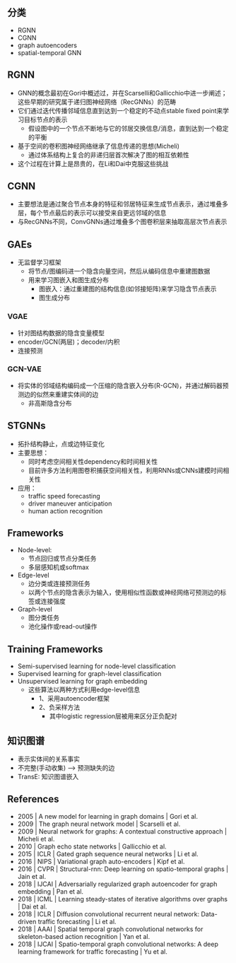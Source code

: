 ## 分类
- RGNN
- CGNN
- graph autoencoders
- spatial-temporal GNN

## RGNN
- GNN的概念最初在Gori中概述过，并在Scarselli和Gallicchio中进一步阐述；这些早期的研究属于递归图神经网络（RecGNNs）的范畴
- 它们通过迭代传播邻域信息直到达到一个稳定的不动点stable fixed point来学习目标节点的表示
	- 假设图中的一个节点不断地与它的邻居交换信息/消息，直到达到一个稳定的平衡
- 基于空间的卷积图神经网络继承了信息传递的思想(Micheli)
	- 通过体系结构上复合的非递归层首次解决了图的相互依赖性
- 这个过程在计算上是昂贵的，在Li和Dai中克服这些挑战

## CGNN
- 主要想法是通过聚合节点本身的特征和邻居特征来生成节点表示，通过堆叠多层，每个节点最后的表示可以接受来自更远邻域的信息
- 与RecGNNs不同，ConvGNNs通过堆叠多个图卷积层来抽取高层次节点表示

## GAEs
- 无监督学习框架
	- 将节点/图编码进一个隐含向量空间，然后从编码信息中重建图数据
	- 用来学习图嵌入和图生成分布
		- 图嵌入：通过重建图的结构信息(如邻接矩阵)来学习隐含节点表示
		- 图生成分布
		
### VGAE
- 针对图结构数据的隐含变量模型
- encoder/GCN(两层)；decoder/内积
- 连接预测

### GCN-VAE
- 将实体的邻域结构编码成一个压缩的隐含嵌入分布(R-GCN)，并通过解码器预测边的似然来重建实体间的边
	- 非高斯隐含分布

## STGNNs 
- 拓扑结构静止，点或边特征变化
- 主要思想：
	- 同时考虑空间相关性dependency和时间相关性
	- 目前许多方法利用图卷积捕获空间相关性，利用RNNs或CNNs建模时间相关性
- 应用：
	- traffic speed forecasting
	- driver maneuver anticipation
	- human action recognition

## Frameworks
- Node-level: 
	- 节点回归或节点分类任务
	- 多层感知机或softmax 
- Edge-level 
	- 边分类或连接预测任务
	- 以两个节点的隐含表示为输入，使用相似性函数或神经网络可预测边的标签或连接强度
- Graph-level 
	- 图分类任务
	- 池化操作或read-out操作

## Training Frameworks
- Semi-supervised learning for node-level classification
- Supervised learning for graph-level classification 
- Unsupervised learning for graph embedding
	- 这些算法以两种方式利用edge-level信息
		- 1、采用autoencoder框架
		- 2、负采样方法
			- 其中logistic regression层被用来区分正负配对
			
## 知识图谱
- 表示实体间的关系事实
- 不完整(手动收集) --> 预测缺失的边
- TransE: 知识图谱嵌入


## References
- 2005 | A new model for learning in graph domains | Gori et al.
- 2009 | The graph neural network model | Scarselli et al.
- 2009 | Neural network for graphs: A contextual constructive approach | Micheli et al.
- 2010 | Graph echo state networks | Gallicchio et al.
- 2015 | ICLR | Gated graph sequence neural networks | Li et al.
- 2016 | NIPS | Variational graph auto-encoders | Kipf et al.
- 2016 | CVPR | Structural-rnn: Deep learning on spatio-temporal graphs | Jain et al.
- 2018 | IJCAI | Adversarially regularized graph autoencoder for graph embedding | Pan et al.
- 2018 | ICML | Learning steady-states of iterative algorithms over graphs | Dai et al.
- 2018 | ICLR | Diffusion convolutional recurrent neural network: Data-driven traffic forecasting | Li et al.
- 2018 | AAAI | Spatial temporal graph convolutional networks for skeleton-based action recognition | Yan et al.
- 2018 | IJCAI | Spatio-temporal graph convolutional networks: A deep learning framework for traffic forecasting | Yu et al.




